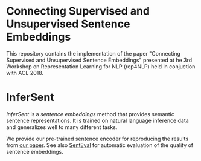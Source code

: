 # Connecting Supervised and Unsupervised Sentence Embeddings

This repository contains the implementation of the paper "Connecting Supervised and Unsupervised Sentence Embeddings" presented at he 3rd Workshop on Representation Learning for NLP (rep4NLP) held in conjuction with ACL 2018. 

# InferSent

*InferSent* is a *sentence embeddings* method that provides semantic sentence representations. It is trained on natural language inference data and generalizes well to many different tasks.

We provide our pre-trained sentence encoder for reproducing the results from [our paper](https://arxiv.org/abs/1705.02364). See also [SentEval](https://github.com/facebookresearch/SentEval) for automatic evaluation of the quality of sentence embeddings.


